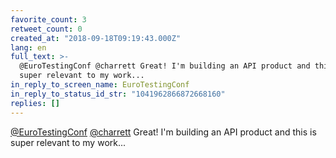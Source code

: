 ```yaml
---
favorite_count: 3
retweet_count: 0
created_at: "2018-09-18T09:19:43.000Z"
lang: en
full_text: >-
  @EuroTestingConf @charrett Great! I'm building an API product and this is
  super relevant to my work...
in_reply_to_screen_name: EuroTestingConf
in_reply_to_status_id_str: "1041962866872668160"
replies: []
---
```


[@EuroTestingConf](https://twitter.com/EuroTestingConf)
[@charrett](https://twitter.com/charrett) Great! I'm building an API product and
this is super relevant to my work...
